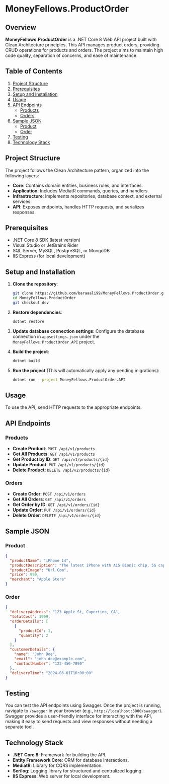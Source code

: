 # MoneyFellows.ProductOrder

## Overview

**MoneyFellows.ProductOrder** is a .NET Core 8 Web API project built with Clean Architecture principles. This API manages product orders, providing CRUD operations for products and orders. The project aims to maintain high code quality, separation of concerns, and ease of maintenance.

## Table of Contents

1. [Project Structure](#project-structure)
2. [Prerequisites](#prerequisites)
3. [Setup and Installation](#setup-and-installation)
4. [Usage](#usage)
5. [API Endpoints](#api-endpoints)
   - [Products](#products)
   - [Orders](#orders)
6. [Sample JSON](#sample-json)
   - [Product](#product)
   - [Order](#order)
7. [Testing](#testing)
8. [Technology Stack](#technology-stack)
   
## Project Structure

The project follows the Clean Architecture pattern, organized into the following layers:

- **Core**: Contains domain entities, business rules, and interfaces.
- **Application**: Includes MediatR commands, queries, and handlers.
- **Infrastructure**: Implements repositories, database context, and external services.
- **API**: Exposes endpoints, handles HTTP requests, and serializes responses.

## Prerequisites

- .NET Core 8 SDK (latest version)
- Visual Studio or JetBrains Rider
- SQL Server, MySQL, PostgreSQL, or MongoDB
- IIS Express (for local development)

## Setup and Installation

1. **Clone the repository**:
    ```sh
    git clone https://github.com/baraaali99/MoneyFellows.ProductOrder.git
    cd MoneyFellows.ProductOrder
    git checkout dev
    ```

2. **Restore dependencies**:
    ```sh
    dotnet restore
    ```

3. **Update database connection settings**:
    Configure the database connection in `appsettings.json` under the `MoneyFellows.ProductOrder.API` project.

4. **Build the project**:
    ```sh
    dotnet build
    ```

5. **Run the project** (This will automatically apply any pending migrations):
    ```sh
    dotnet run --project MoneyFellows.ProductOrder.API
    ```

## Usage

To use the API, send HTTP requests to the appropriate endpoints.

## API Endpoints

### Products

- **Create Product**: `POST /api/v1/products`
- **Get All Products**: `GET /api/v1/products`
- **Get Product by ID**: `GET /api/v1/products/{id}`
- **Update Product**: `PUT /api/v1/products/{id}`
- **Delete Product**: `DELETE /api/v2/products/{id}`

### Orders

- **Create Order**: `POST /api/v1/orders`
- **Get All Orders**: `GET /api/v1/orders`
- **Get Order by ID**: `GET /api/v1/orders/{id}`
- **Update Order**: `PUT /api/v1/orders/{id}`
- **Delete Order**: `DELETE /api/v1/orders/{id}`

## Sample JSON

### Product

```json
{
  "productName": "iPhone 14",
  "productDescription": "The latest iPhone with A15 Bionic chip, 5G capability, and improved camera system.",
  "productImage": "Url.Com",
  "price": 999,
  "merchant": "Apple Store"
}


```

### Order

```json
{
  "deliveryAddress": "123 Apple St, Cupertino, CA",
  "totalCost": 1999,
  "orderDetails": [
    {
      "productId": 1,
      "quantity": 2
    }
  ],
  "customerDetails": {
    "name": "John Doe",
    "email": "john.doe@example.com",
    "contactNumber": "123-456-7890"
  },
  "deliveryTime": "2024-06-01T10:00:00"
}
```
## Testing

You can test the API endpoints using Swagger. Once the project is running, navigate to `/swagger` in your browser (e.g., `http://localhost:5000/swagger`). Swagger provides a user-friendly interface for interacting with the API, making it easy to send requests and view responses without needing a separate tool.

## Technology Stack

- **.NET Core 8**: Framework for building the API.
- **Entity Framework Core**: ORM for database interactions.
- **MediatR**: Library for CQRS implementation.
- **Serilog**: Logging library for structured and centralized logging.
- **IIS Express**: Web server for local development.


